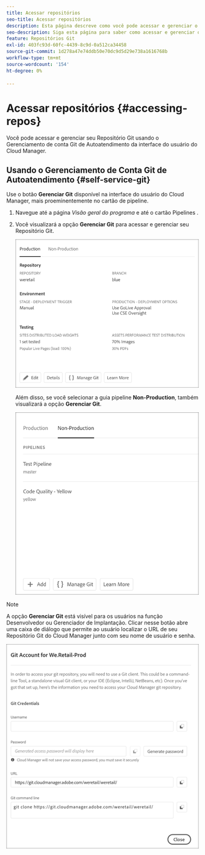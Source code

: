 ```yaml
---
title: Acessar repositórios
seo-title: Acessar repositórios
description: Esta página descreve como você pode acessar e gerenciar o repositório Git.
seo-description: Siga esta página para saber como acessar e gerenciar o repositório Git.
feature: Repositórios Git
exl-id: 403fc93d-60fc-4439-8c9d-0a512ca34458
source-git-commit: 1d278a47e74ddb50e70dc9d5d29e738a1616768b
workflow-type: tm+mt
source-wordcount: '154'
ht-degree: 0%

---
```


# Acessar repositórios {#accessing-repos}

Você pode acessar e gerenciar seu Repositório Git usando o Gerenciamento de conta Git de Autoatendimento da interface do usuário do Cloud Manager.

## Usando o Gerenciamento de Conta Git de Autoatendimento {#self-service-git}

Use o botão **Gerenciar Git** disponível na interface do usuário do Cloud Manager, mais proeminentemente no cartão de pipeline.

1. Navegue até a página *Visão geral do programa* e até o cartão Pipelines .

1. Você visualizará a opção **Gerenciar Git** para acessar e gerenciar seu Repositório Git.

   ![](assets/manage-git1.png)

   Além disso, se você selecionar a guia pipeline **Non-Production**, também visualizará a opção **Gerenciar Git**.

   ![](assets/manage-git-new2.png)

>[!NOTE]
>
>A opção **Gerenciar Git** está visível para os usuários na função Desenvolvedor ou Gerenciador de Implantação. Clicar nesse botão abre uma caixa de diálogo que permite ao usuário localizar o URL de seu Repositório Git do Cloud Manager junto com seu nome de usuário e senha.

![](assets/manage-git3.png)
